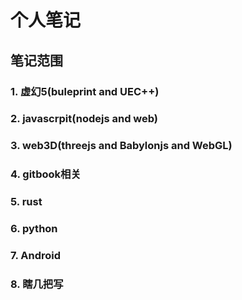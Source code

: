 # 个人笔记   

## 笔记范围  

### 1. 虚幻5(buleprint and UEC++)
### 2. javascrpit(nodejs and web)
### 3. web3D(threejs and Babylonjs and WebGL)
### 4. gitbook相关
### 5. rust
### 6. python
### 7. Android
### 8. 瞎几把写
